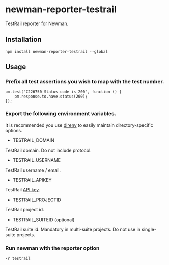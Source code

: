 # newman-reporter-testrail

TestRail reporter for Newman.

## Installation

```
npm install newman-reporter-testrail --global
```

## Usage

### Prefix all test assertions you wish to map with the test number.
```
pm.test("C226750 Status code is 200", function () {
    pm.response.to.have.status(200);
});
```
### Export the following environment variables.

It is recommended you use [direnv](https://github.com/direnv/direnv) to easily maintain directory-specific options.

* TESTRAIL_DOMAIN

TestRail domain.  Do not include protocol.

* TESTRAIL_USERNAME

TestRail username / email.

* TESTRAIL_APIKEY

TestRail [API key](http://docs.gurock.com/testrail-api2/accessing#username_and_api_key).

* TESTRAIL_PROJECTID

TestRail project id.

* TESTRAIL_SUITEID (optional)

TestRail suite id.  Mandatory in multi-suite projects.  Do not use in single-suite projects. 

### Run newman with the reporter option
```
-r testrail
```